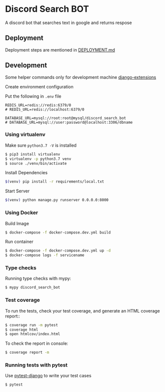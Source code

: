 # Discord Search BOT
A discord bot that searches text in google and returns respose

## Deployment
Deployment steps are mentioned in [DEPLOYMENT.md](DEPLOYMENT.md)

## Development

Some helper commands only for development machine 
[django-extensions](https://django-extensions.readthedocs.io/en/latest/command_extensions.html)

Create environment configuration

Put the following in `.env` file
```dotenv
REDIS_URL=redis://redis:6379/0
# REDIS_URL=redis://localhost:6379/0

DATABASE_URL=mysql://root:root@mysql/discord_search_bot
# DATABASE_URL=mysql://user:password@localhost:3306/dbname
```


### Using virtualenv
Make sure `python3.7 -V` is installed
```sh
$ pip3 install virtualenv
$ virtualenv -p python3.7 venv
$ source ./venv/bin/activate
```

Install Dependencies
```sh
$(venv) pip install -r requirements/local.txt
```

Start Server
```sh 
$(venv) python manage.py runserver 0.0.0.0:8000
```

### Using Docker

Build Image
```sh 
$ docker-compose -f docker-compose.dev.yml build
```

Run container
```sh
$ docker-compose -f docker-compose.dev.yml up -d
$ docker-compose logs -f servicename
```

### Type checks

Running type checks with mypy:

```sh
$ mypy discord_search_bot
```

### Test coverage
To run the tests, check your test coverage, and generate an HTML coverage report::
```sh
$ coverage run -m pytest
$ coverage html
$ open htmlcov/index.html
```
To check the report in console:
```sh
$ coverage report -m
```

### Running tests with pytest
Use [pytest-django](https://pytest-django.readthedocs.io/en/latest/index.html) to write your test cases
```sh
$ pytest
```
